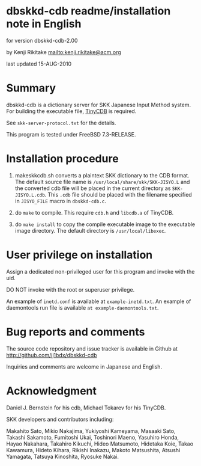 # dbskkd-cdb readme/installation note in English

for version dbskkd-cdb-2.00

by Kenji Rikitake <mailto:kenji.rikitake@acm.org>

last updated 15-AUG-2010

# Summary

dbskkd-cdb is a dictionary server for SKK Japanese Input Method system.
For building the executable file, [TinyCDB](http://www.corpit.ru/mjt/tinycdb.html)
is required.

See `skk-server-protocol.txt` for the details.

This program is tested under FreeBSD 7.3-RELEASE.

# Installation procedure

1. makeskkcdb.sh converts a plaintext SKK dictionary to the CDB format.
   The default source file name is `/usr/local/share/skk/SKK-JISYO.L`
   and the converted cdb file will be placed in the current directory
   as `SKK-JISYO.L.cdb`.  This `.cdb` file should be placed with the filename
   specified in `JISYO_FILE` macro in `dbskkd-cdb.c`.

2. do `make` to compile.  This require `cdb.h` and `libcdb.a` of TinyCDB.

3. do `make install` to copy the compile executable image to the
   executable image directory.  The default directory is `/usr/local/libexec`.

# User privilege on installation

Assign a dedicated non-privileged user for this program and invoke with
the uid.

DO NOT invoke with the root or superuser privilege.

An example of `inetd.conf` is available at `example-inetd.txt`.
An example of daemontools run file is available `at example-daemontools.txt`.

# Bug reports and comments

The source code repository and issue tracker is available in Github at
<http://github.com/jj1bdx/dbskkd-cdb>

Inquiries and comments are welcome in Japanese and English.

# Acknowledgment

Daniel J. Bernstein for his cdb, Michael Tokarev for his TinyCDB.

SKK developers and contributors including:

Makahito Sato, Mikio Nakajima, Yukiyoshi Kameyama, Masaaki Sato,
Takashi Sakamoto, Fumitoshi Ukai, Toshinori Maeno, Yasuhiro Honda,
Hayao Nakahara, Takahiro Kikuchi, Hideo Matsumoto, Hidetaka Koie,
Takao Kawamura, Hideto Kihara, Rikishi Inakazu, Makoto Matsushita,
Atsushi Yamagata, Tatsuya Kinoshita, Ryosuke Nakai.
